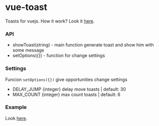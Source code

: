 # vue-toast

Toasts for vuejs.
How it work? Look it [here](http://astaroverov.github.io/).

### API

* showToast(string) - main function generate toast and show him with some message
* setOptions({}) - function for change settings

### Settings

Funcion <code>setOptions({})</code> give opportunities change settings
* DELAY_JUMP {integer} delay move toasts | default: 30
* MAX_COUNT {integer} max count toasts | default: 6

### Example

Look [here](https://github.com/AStaroverov/vue-toast/blob/master/index.html).


